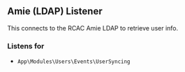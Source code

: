 ## Amie (LDAP) Listener

This connects to the RCAC Amie LDAP to retrieve user info.

### Listens for

* `App\Modules\Users\Events\UserSyncing`
